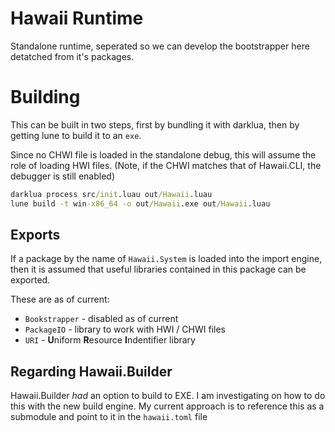 # Hawaii Runtime

Standalone runtime, seperated so we can develop the bootstrapper here detatched
from it's packages.

# Building

This can be built in two steps, first by bundling it with darklua, then by
getting lune to build it to an `exe`.

Since no CHWI file is loaded in the standalone debug, this will assume the role
of loading HWI files. (Note, if the CHWI matches that of Hawaii.CLI, the
debugger is still enabled)

```bat
darklua process src/init.luau out/Hawaii.luau
lune build -t win-x86_64 -o out/Hawaii.exe out/Hawaii.luau
```

## Exports

If a package by the name of `Hawaii.System` is loaded into the import engine,
then it is assumed that useful libraries contained in this package can be
exported.

These are as of current:

* `Bookstrapper` - disabled as of current
* `PackageIO` - library to work with HWI / CHWI files
* `URI` - **U**niform **R**esource **I**ndentifier library

## Regarding Hawaii.Builder

Hawaii.Builder *had* an option to build to EXE. I am investigating on how to do
this with the new build engine. My current approach is to reference this as a
submodule and point to it in the `hawaii.toml` file